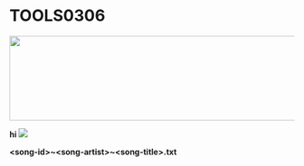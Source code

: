 # TOOLS0306

<img src="http://s5304.pcdn.co/guides/wp-content/uploads/cache/2017/12/Holiday_Song_Lyrics/2789392564.jpg" width="800" height="150"/>  

**hi**
![](http://s5304.pcdn.co/guides/wp-content/uploads/cache/2017/12/Holiday_Song_Lyrics/2789392564.jpg)

**<song-id\>\~<song-artist\>\~<song-title\>.txt**
